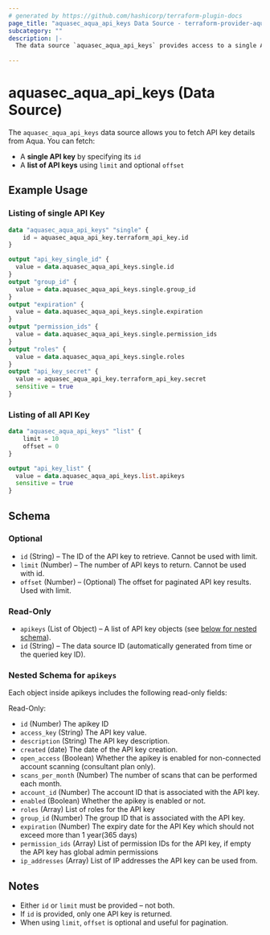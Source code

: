 ```yaml
---
# generated by https://github.com/hashicorp/terraform-plugin-docs
page_title: "aquasec_aqua_api_keys Data Source - terraform-provider-aquasec"
subcategory: ""
description: |-
  The data source `aquasec_aqua_api_keys` provides access to a single API key or a list of API keys from the Aqua platform. It allows querying by API key ID or via pagination with limit and offset.
  
---
```


# aquasec_aqua_api_keys (Data Source)
  The `aquasec_aqua_api_keys` data source allows you to fetch API key details from Aqua. You can fetch:

  - A **single API key** by specifying its `id`
  - A **list of API keys** using `limit` and optional `offset`

## Example Usage

### Listing of single API Key

```terraform
data "aquasec_aqua_api_keys" "single" {
    id = aquasec_aqua_api_key.terraform_api_key.id
}

output "api_key_single_id" {
  value = data.aquasec_aqua_api_keys.single.id
}
output "group_id" {
  value = data.aquasec_aqua_api_keys.single.group_id
}
output "expiration" {
  value = data.aquasec_aqua_api_keys.single.expiration
}
output "permission_ids" {
  value = data.aquasec_aqua_api_keys.single.permission_ids
}     
output "roles" {
  value = data.aquasec_aqua_api_keys.single.roles
}
output "api_key_secret" {
  value = aquasec_aqua_api_key.terraform_api_key.secret
  sensitive = true
}
```

### Listing of all API Key

```terraform
data "aquasec_aqua_api_keys" "list" {
    limit = 10
    offset = 0
}

output "api_key_list" {
  value = data.aquasec_aqua_api_keys.list.apikeys
  sensitive = true
}
```
<!-- schema generated by tfplugindocs -->
## Schema

### Optional

- `id` (String) – The ID of the API key to retrieve. Cannot be used with limit.
- `limit` (Number) – The number of API keys to return. Cannot be used with id.
- `offset` (Number) – (Optional) The offset for paginated API key results. Used with limit.

### Read-Only

- `apikeys` (List of Object) – A list of API key objects (see [below for nested schema](#nestedatt--apikeys)).
- `id` (String) – The data source ID (automatically generated from time or the queried key ID).

<a id="nestedatt--apikeys"></a>

### Nested Schema for `apikeys`
Each object inside apikeys includes the following read-only fields:

Read-Only:
- `id` (Number) The apikey ID
- `access_key` (String) The API key value.
- `description` (String) The API key description.
- `created` (date) The date of the API key creation.
- `open_access` (Boolean)  Whether the apikey is enabled for non-connected account scanning (consultant plan only).
- `scans_per_month` (Number) The number of scans that can be performed each month. 
- `account_id` (Number) The account ID that is associated with the API key.
- `enabled` (Boolean) Whether the apikey is enabled or not.
- `roles` (Array) List of roles for the API key
- `group_id` (Number) The group ID that is associated with the API key.
- `expiration` (Number) The expiry date for the API Key which should not exceed more than 1 year(365 days)
- `permission_ids` (Array) List of permission IDs for the API key, if empty the API key has global admin permissions
- `ip_addresses` (Array) List of IP addresses the API key can be used from.

## Notes
- Either `id` or `limit` must be provided – not both.
- If `id` is provided, only one API key is returned.
- When using `limit`, `offset` is optional and useful for pagination.
